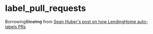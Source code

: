 # label_pull_requests
Borrowing<strike>Stealing</strike> from [Sean Huber's post on how LendingHome auto-labels PRs](https://tech.lendinghome.com/auto-labeling-pull-requests-118c84f188d3#.dlx3331ks)
